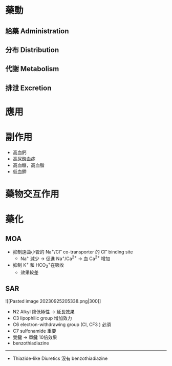 # 藥動
## 給藥 Administration
## 分布 Distribution
## 代謝 Metabolism
## 排泄 Excretion
# 應用
# 副作用
- 高血鈣
- 高尿酸血症
- 高血糖，高血脂
- 低血鉀
# 藥物交互作用
# 藥化
## MOA
- 抑制遠曲小管的 Na<sup>+</sup>/Cl<sup>–</sup> co-transporter 的 Cl<sup>–</sup> binding site
	- Na<sup>+</sup> 減少 $\rightarrow$ 促進  Na<sup>+</sup>/Ca<sup>2+</sup> $\rightarrow$ 血 Ca<sup>2+</sup> 增加
- 抑制 K<sup>+</sup> 和 HCO<sub>3</sub><sup>+</sup>在吸收
	- 效果較差
## SAR
![[Pasted image 20230925205338.png|300]]
- N2 Alkyl 降低極性 $\rightarrow$ 延長效果
- C3 lipophilic group 增加效力
- C6 electron-withdrawing group (Cl, CF3 ) 必須
- C7 sulfonamide 重要
- 雙鍵 $\rightarrow$ 單鍵 10倍效果
- benzothiadiazine
- --
- Thiazide-like Diuretics 沒有 benzothiadiazine

